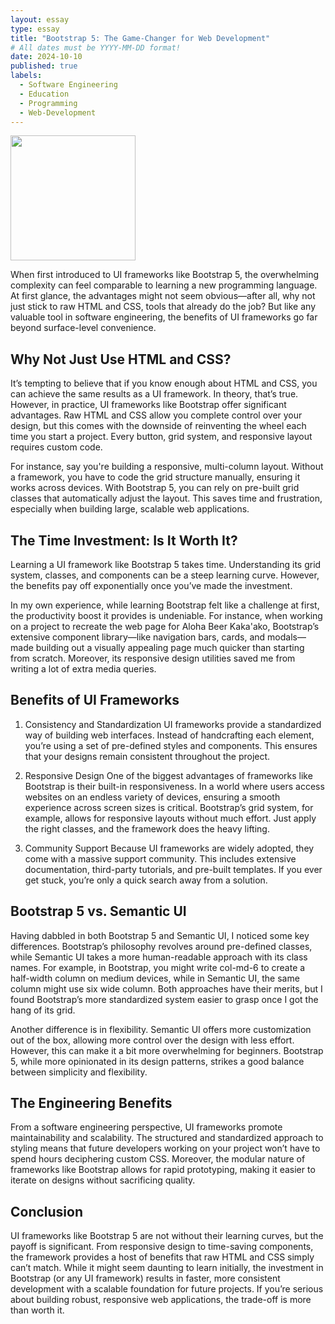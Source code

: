 ```yaml
---
layout: essay
type: essay
title: "Bootstrap 5: The Game-Changer for Web Development"
# All dates must be YYYY-MM-DD format!
date: 2024-10-10
published: true
labels:
  - Software Engineering
  - Education
  - Programming
  - Web-Development
---
```


<img width="200px" class="rounded float-start pe-4" src="../img/bootstrap5.png">

When first introduced to UI frameworks like Bootstrap 5, the overwhelming complexity can feel comparable to learning a new programming language. At first glance, the advantages might not seem obvious—after all, why not just stick to raw HTML and CSS, tools that already do the job? But like any valuable tool in software engineering, the benefits of UI frameworks go far beyond surface-level convenience.

## Why Not Just Use HTML and CSS?
It’s tempting to believe that if you know enough about HTML and CSS, you can achieve the same results as a UI framework. In theory, that’s true. However, in practice, UI frameworks like Bootstrap offer significant advantages. Raw HTML and CSS allow you complete control over your design, but this comes with the downside of reinventing the wheel each time you start a project. Every button, grid system, and responsive layout requires custom code.

For instance, say you're building a responsive, multi-column layout. Without a framework, you have to code the grid structure manually, ensuring it works across devices. With Bootstrap 5, you can rely on pre-built grid classes that automatically adjust the layout. This saves time and frustration, especially when building large, scalable web applications.

## The Time Investment: Is It Worth It?
Learning a UI framework like Bootstrap 5 takes time. Understanding its grid system, classes, and components can be a steep learning curve. However, the benefits pay off exponentially once you’ve made the investment.

In my own experience, while learning Bootstrap felt like a challenge at first, the productivity boost it provides is undeniable. For instance, when working on a project to recreate the web page for Aloha Beer Kaka'ako, Bootstrap’s extensive component library—like navigation bars, cards, and modals—made building out a visually appealing page much quicker than starting from scratch. Moreover, its responsive design utilities saved me from writing a lot of extra media queries.

## Benefits of UI Frameworks
1. Consistency and Standardization
UI frameworks provide a standardized way of building web interfaces. Instead of handcrafting each element, you’re using a set of pre-defined styles and components. This ensures that your designs remain consistent throughout the project.

2. Responsive Design
One of the biggest advantages of frameworks like Bootstrap is their built-in responsiveness. In a world where users access websites on an endless variety of devices, ensuring a smooth experience across screen sizes is critical. Bootstrap’s grid system, for example, allows for responsive layouts without much effort. Just apply the right classes, and the framework does the heavy lifting.

3. Community Support
Because UI frameworks are widely adopted, they come with a massive support community. This includes extensive documentation, third-party tutorials, and pre-built templates. If you ever get stuck, you’re only a quick search away from a solution.

## Bootstrap 5 vs. Semantic UI
Having dabbled in both Bootstrap 5 and Semantic UI, I noticed some key differences. Bootstrap’s philosophy revolves around pre-defined classes, while Semantic UI takes a more human-readable approach with its class names. For example, in Bootstrap, you might write col-md-6 to create a half-width column on medium devices, while in Semantic UI, the same column might use six wide column. Both approaches have their merits, but I found Bootstrap’s more standardized system easier to grasp once I got the hang of its grid.

Another difference is in flexibility. Semantic UI offers more customization out of the box, allowing more control over the design with less effort. However, this can make it a bit more overwhelming for beginners. Bootstrap 5, while more opinionated in its design patterns, strikes a good balance between simplicity and flexibility.

## The Engineering Benefits
From a software engineering perspective, UI frameworks promote maintainability and scalability. The structured and standardized approach to styling means that future developers working on your project won’t have to spend hours deciphering custom CSS. Moreover, the modular nature of frameworks like Bootstrap allows for rapid prototyping, making it easier to iterate on designs without sacrificing quality.

## Conclusion
UI frameworks like Bootstrap 5 are not without their learning curves, but the payoff is significant. From responsive design to time-saving components, the framework provides a host of benefits that raw HTML and CSS simply can’t match. While it might seem daunting to learn initially, the investment in Bootstrap (or any UI framework) results in faster, more consistent development with a scalable foundation for future projects. If you’re serious about building robust, responsive web applications, the trade-off is more than worth it.

